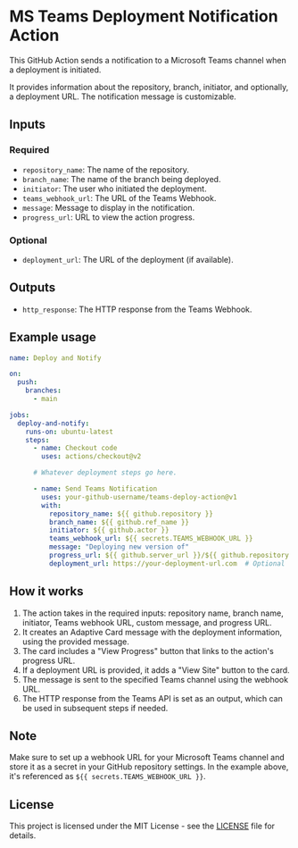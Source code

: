 # MS Teams Deployment Notification Action

This GitHub Action sends a notification to a Microsoft Teams channel when a deployment is initiated.

It provides information about the repository, branch, initiator, and optionally, a deployment URL. The notification message is customizable.

## Inputs

### Required
- `repository_name`: The name of the repository.
- `branch_name`: The name of the branch being deployed.
- `initiator`: The user who initiated the deployment.
- `teams_webhook_url`: The URL of the Teams Webhook.
- `message`: Message to display in the notification.
- `progress_url`: URL to view the action progress.

### Optional
- `deployment_url`: The URL of the deployment (if available).

## Outputs

- `http_response`: The HTTP response from the Teams Webhook.

## Example usage

```yaml
name: Deploy and Notify

on:
  push:
    branches:
      - main

jobs:
  deploy-and-notify:
    runs-on: ubuntu-latest
    steps:
      - name: Checkout code
        uses: actions/checkout@v2

      # Whatever deployment steps go here.

      - name: Send Teams Notification
        uses: your-github-username/teams-deploy-action@v1
        with:
          repository_name: ${{ github.repository }}
          branch_name: ${{ github.ref_name }}
          initiator: ${{ github.actor }}
          teams_webhook_url: ${{ secrets.TEAMS_WEBHOOK_URL }}
          message: "Deploying new version of"
          progress_url: ${{ github.server_url }}/${{ github.repository }}/actions/runs/${{ github.run_id }}
          deployment_url: https://your-deployment-url.com  # Optional
```

## How it works

1. The action takes in the required inputs: repository name, branch name, initiator, Teams webhook URL, custom message, and progress URL.
2. It creates an Adaptive Card message with the deployment information, using the provided message.
3. The card includes a "View Progress" button that links to the action's progress URL.
4. If a deployment URL is provided, it adds a "View Site" button to the card.
5. The message is sent to the specified Teams channel using the webhook URL.
6. The HTTP response from the Teams API is set as an output, which can be used in subsequent steps if needed.

## Note

Make sure to set up a webhook URL for your Microsoft Teams channel and store it as a secret in your GitHub repository settings. In the example above, it's referenced as `${{ secrets.TEAMS_WEBHOOK_URL }}`.

## License

This project is licensed under the MIT License - see the [LICENSE](LICENSE) file for details.
